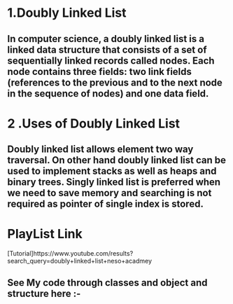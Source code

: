 <h1>1.Doubly Linked List</h1>
<h2>In computer science, a doubly linked list is a linked data structure that consists of a set of sequentially linked records called nodes. Each node contains three fields: two link fields (references to the previous and to the next node in the sequence of nodes) and one data field.</h2>
<h1>2 .Uses of Doubly Linked List</h1>
<h2>Doubly linked list allows element two way traversal. On other hand doubly linked list can be used to implement stacks as well as heaps and binary trees. Singly linked list is preferred when we need to save memory and searching is not required as pointer of single index is stored.</h2>
<h1>PlayList Link</h1>
[Tutorial]https://www.youtube.com/results?search_query=doubly+linked+list+neso+acadmey
<h2>See My code through classes and object and structure here :-</h2>


